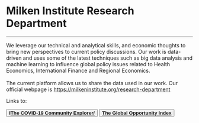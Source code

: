 <H1><b>Milken Institute Research Department </b></H1><Hr>

We leverage our technical and analytical skills, and economic thoughts to bring new perspectives to current policy discussions. Our work is data-driven and uses some of the latest techniques such as big data analysis and machine learning to influence global policy issues related to Health Economics, International Finance and Regional Economics.<br><br>
The current platform allows us to share the data used in our work. Our official webpage is https://milkeninstitute.org/research-department

Links to:

 <button class="button button2"><b>I<a href="https://miresearch.github.io/MI-COVID-19-Community-Explorer/" target="_blank">The COVID-19 Community Explorer/</a></b></button> <button class="button button2"><b><a href="https://miresearch.github.io/Global-Opportunity-Index/" target="_blank">The Global Opportunity Index</b></button>


